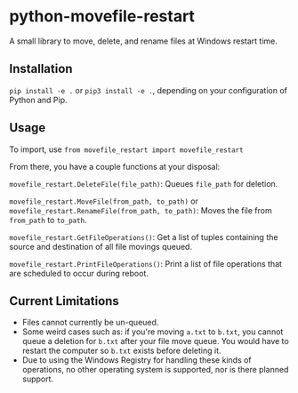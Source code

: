 # python-movefile-restart

A small library to move, delete, and rename files at Windows restart time.

## Installation

`pip install -e .` or `pip3 install -e .`, depending on your configuration of Python and Pip.

## Usage

To import, use `from movefile_restart import movefile_restart`

From there, you have a couple functions at your disposal:

`movefile_restart.DeleteFile(file_path)`: Queues `file_path` for deletion.

`movefile_restart.MoveFile(from_path, to_path)` or `movefile_restart.RenameFile(from_path, to_path)`: Moves the file from `from_path` to `to_path`.

`movefile_restart.GetFileOperations()`: Get a list of tuples containing the source and destination of all file movings queued.

`movefile_restart.PrintFileOperations()`: Print a list of file operations that are scheduled to occur during reboot.

## Current Limitations

* Files cannot currently be un-queued.
* Some weird cases such as: if you're moving `a.txt` to `b.txt`, you cannot queue a deletion for `b.txt` after your file move queue. You would have to restart the computer so `b.txt` exists before deleting it.
* Due to using the Windows Registry for handling these kinds of operations, no other operating system is supported, nor is there planned support.